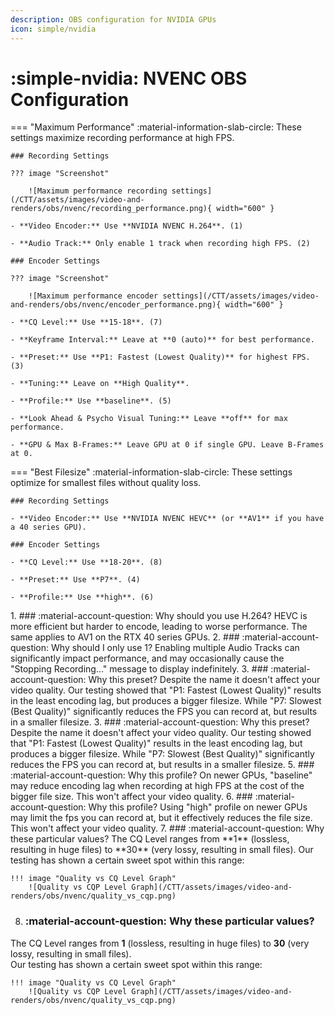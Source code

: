 ```yaml
---
description: OBS configuration for NVIDIA GPUs
icon: simple/nvidia
---
```


<!-- dsiable table of contents on sidebar -->
<style>
	.md-nav--primary .md-nav__link[for=__toc] ~ .md-nav {
		display: none;
	}
</style>

# :simple-nvidia: NVENC OBS Configuration

<div class="annotate" markdown>

=== "Maximum Performance"
    :material-information-slab-circle: These settings maximize recording performance at high FPS.

    ### Recording Settings  

    ??? image "Screenshot"

        ![Maximum performance recording settings](/CTT/assets/images/video-and-renders/obs/nvenc/recording_performance.png){ width="600" }

    - **Video Encoder:** Use **NVIDIA NVENC H.264**. (1)  

    - **Audio Track:** Only enable 1 track when recording high FPS. (2)  

    ### Encoder Settings

    ??? image "Screenshot"

        ![Maximum performance encoder settings](/CTT/assets/images/video-and-renders/obs/nvenc/encoder_performance.png){ width="600" }

    - **CQ Level:** Use **15-18**. (7)

    - **Keyframe Interval:** Leave at **0 (auto)** for best performance.

    - **Preset:** Use **P1: Fastest (Lowest Quality)** for highest FPS. (3)  

    - **Tuning:** Leave on **High Quality**.

    - **Profile:** Use **baseline**. (5)  

    - **Look Ahead & Psycho Visual Tuning:** Leave **off** for max performance. 

    - **GPU & Max B-Frames:** Leave GPU at 0 if single GPU. Leave B-Frames at 0.

=== "Best Filesize"
    :material-information-slab-circle: These settings optimize for smallest files without quality loss. 

    ### Recording Settings

    - **Video Encoder:** Use **NVIDIA NVENC HEVC** (or **AV1** if you have a 40 series GPU).

    ### Encoder Settings

    - **CQ Level:** Use **18-20**. (8)  

    - **Preset:** Use **P7**. (4)  

    - **Profile:** Use **high**. (6)  

</div>
1. ### :material-account-question: Why should you use H.264?  
HEVC is more efficient but harder to encode, leading to worse performance. The same applies to AV1 on the RTX 40 series GPUs.
2. ### :material-account-question: Why should I only use 1?  
Enabling multiple Audio Tracks can significantly impact performance, and may occasionally cause the "Stopping Recording..." message to display indefinitely.
3. ### :material-account-question: Why this preset?  
Despite the name it doesn't affect your video quality. Our testing showed that "P1: Fastest (Lowest Quality)" results in the least encoding lag, but produces a bigger filesize. While "P7: Slowest (Best Quality)" significantly reduces the FPS you can record at, but results in a smaller filesize.
3. ### :material-account-question: Why this preset?  
Despite the name it doesn't affect your video quality. Our testing showed that "P1: Fastest (Lowest Quality)" results in the least encoding lag, but produces a bigger filesize. While "P7: Slowest (Best Quality)" significantly reduces the FPS you can record at, but results in a smaller filesize.
5. ### :material-account-question: Why this profile?  
On newer GPUs, "baseline" may reduce encoding lag when recording at high FPS at the cost of the bigger file size. This won't affect your video quality.
6. ### :material-account-question: Why this profile?    
Using "high" profile on newer GPUs may limit the fps you can record at, but it effectively reduces the file size. This won't affect your video quality.
7. ### :material-account-question: Why these particular values?  
The CQ Level ranges from **1** (lossless, resulting in huge files) to **30** (very lossy, resulting in small files).  
Our testing has shown a certain sweet spot within this range:

    !!! image "Quality vs CQ Level Graph"
        ![Quality vs CQP Level Graph](/CTT/assets/images/video-and-renders/obs/nvenc/quality_vs_cqp.png)

8. ### :material-account-question: Why these particular values?  
The CQ Level ranges from **1** (lossless, resulting in huge files) to **30** (very lossy, resulting in small files).  
Our testing has shown a certain sweet spot within this range:

    !!! image "Quality vs CQ Level Graph"
        ![Quality vs CQP Level Graph](/CTT/assets/images/video-and-renders/obs/nvenc/quality_vs_cqp.png)
